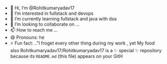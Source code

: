 - 👋 Hi, I’m @Rohitkumaryadav17
- 👀 I’m interested in   fullstack and devops 
- 🌱 I’m currently learning  fullstack and java with dsa 
- 💞️ I’m looking to collaborate on ...
- 📫 How to reach me ...
- 😄 Pronouns: he 
- ⚡ Fun fact: .."I froget every other  thing during my work , yet My food also 
Rohitkumaryadav17/Rohitkumaryadav17 is a ✨ special ✨ repository because its `README.md` (this file) appears on your GitH
